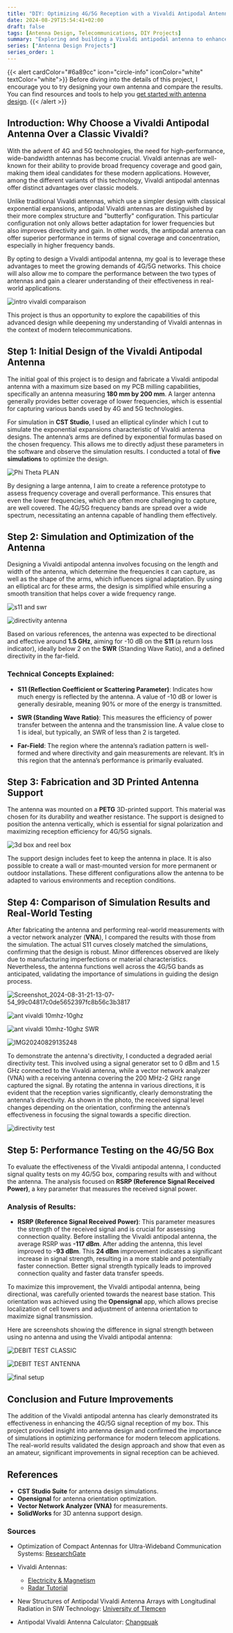 ```yaml
---
title: "DIY: Optimizing 4G/5G Reception with a Vivaldi Antipodal Antenna"
date: 2024-08-29T15:54:41+02:00
draft: false
tags: [Antenna Design, Telecommunications, DIY Projects]
summary: "Exploring and building a Vivaldi antipodal antenna to enhance 4G/5G signal reception. Discover the process of design, simulation, fabrication, and performance testing."
series: ["Antenna Design Projects"]
series_order: 1
---
```


{{< alert cardColor="#6a89cc" icon="circle-info" iconColor="white" textColor="white">}}
Before diving into the details of this project, I encourage you to try designing your own antenna and compare the results. You can find resources and tools to help you [get started with antenna design](https://www.wikihow.com/Design-a-Simple-Antenna).
{{< /alert >}}

## Introduction: Why Choose a Vivaldi Antipodal Antenna Over a Classic Vivaldi?

With the advent of 4G and 5G technologies, the need for high-performance, wide-bandwidth antennas has become crucial. Vivaldi antennas are well-known for their ability to provide broad frequency coverage and good gain, making them ideal candidates for these modern applications. However, among the different variants of this technology, Vivaldi antipodal antennas offer distinct advantages over classic models.

Unlike traditional Vivaldi antennas, which use a simpler design with classical exponential expansions, antipodal Vivaldi antennas are distinguished by their more complex structure and "butterfly" configuration. This particular configuration not only allows better adaptation for lower frequencies but also improves directivity and gain. In other words, the antipodal antenna can offer superior performance in terms of signal coverage and concentration, especially in higher frequency bands.

By opting to design a Vivaldi antipodal antenna, my goal is to leverage these advantages to meet the growing demands of 4G/5G networks. This choice will also allow me to compare the performance between the two types of antennas and gain a clearer understanding of their effectiveness in real-world applications.

![intro vivaldi comparaison](https://github.com/user-attachments/assets/0e423aad-7604-4307-820e-0e669181a91a "Below is an overview of a Vivaldi antenna from Wikipedia and the antipodal Vivaldi antenna I designed and tested in this project")

This project is thus an opportunity to explore the capabilities of this advanced design while deepening my understanding of Vivaldi antennas in the context of modern telecommunications.

## Step 1: Initial Design of the Vivaldi Antipodal Antenna

The initial goal of this project is to design and fabricate a Vivaldi antipodal antenna with a maximum size based on my PCB milling capabilities, specifically an antenna measuring **180 mm by 200 mm**. A larger antenna generally provides better coverage of lower frequencies, which is essential for capturing various bands used by 4G and 5G technologies.

For simulation in **CST Studio**, I used an elliptical cylinder which I cut to simulate the exponential expansions characteristic of Vivaldi antenna designs. The antenna’s arms are defined by exponential formulas based on the chosen frequency. This allows me to directly adjust these parameters in the software and observe the simulation results. I conducted a total of **five simulations** to optimize the design.

![Phi   Theta PLAN](https://github.com/user-attachments/assets/73c29320-4c47-407d-b4af-cc53060db922 "Antenna design on CST studio")

By designing a large antenna, I aim to create a reference prototype to assess frequency coverage and overall performance. This ensures that even the lower frequencies, which are often more challenging to capture, are well covered. The 4G/5G frequency bands are spread over a wide spectrum, necessitating an antenna capable of handling them effectively.

## Step 2: Simulation and Optimization of the Antenna

Designing a Vivaldi antipodal antenna involves focusing on the length and width of the antenna, which determine the frequencies it can capture, as well as the shape of the arms, which influences signal adaptation. By using an elliptical arc for these arms, the design is simplified while ensuring a smooth transition that helps cover a wide frequency range.

![s11 and swr](https://github.com/user-attachments/assets/ad55cf9d-a1c7-4155-9e3b-19efa85cb246 "This image shows the simulation results of the S11 and SWR, demonstrating the antenna's effective impedance matching and optimal frequency performance")


![directivity antenna](https://github.com/user-attachments/assets/9b7d0204-b679-4075-9633-7f017d3e2ea3 "The following simulation results illustrate the antenna's performance in terms of gain and directivity")

Based on various references, the antenna was expected to be directional and effective around **1.5 GHz**, aiming for -10 dB on the **S11** (a return loss indicator), ideally below 2 on the **SWR** (Standing Wave Ratio), and a defined directivity in the far-field.

### Technical Concepts Explained:

- **S11 (Reflection Coefficient or Scattering Parameter)**: Indicates how much energy is reflected by the antenna. A value of -10 dB or lower is generally desirable, meaning 90% or more of the energy is transmitted.
  
- **SWR (Standing Wave Ratio)**: This measures the efficiency of power transfer between the antenna and the transmission line. A value close to 1 is ideal, but typically, an SWR of less than 2 is targeted.

- **Far-Field**: The region where the antenna’s radiation pattern is well-formed and where directivity and gain measurements are relevant. It’s in this region that the antenna’s performance is primarily evaluated.

## Step 3: Fabrication and 3D Printed Antenna Support

The antenna was mounted on a **PETG** 3D-printed support. This material was chosen for its durability and weather resistance. The support is designed to position the antenna vertically, which is essential for signal polarization and maximizing reception efficiency for 4G/5G signals.

![3d box and reel box](https://github.com/user-attachments/assets/a983d2ce-1980-4fec-acc8-b5b237b47fef "The image below shows the 3D-printed support created in SolidWorks, used to hold the antenna in position")


The support design includes feet to keep the antenna in place. It is also possible to create a wall or mast-mounted version for more permanent or outdoor installations. These different configurations allow the antenna to be adapted to various environments and reception conditions.

## Step 4: Comparison of Simulation Results and Real-World Testing

After fabricating the antenna and performing real-world measurements with a vector network analyzer (**VNA**), I compared the results with those from the simulation. The actual S11 curves closely matched the simulations, confirming that the design is robust. Minor differences observed are likely due to manufacturing imperfections or material characteristics. Nevertheless, the antenna functions well across the 4G/5G bands as anticipated, validating the importance of simulations in guiding the design process.

![Screenshot_2024-08-31-21-13-07-54_99c04817c0de5652397fc8b56c3b3817](https://github.com/user-attachments/assets/170a677f-7ffa-4826-a4ba-d2292ab50002 "Fabrication of the antenna using a DXF design on a PCB engraver")

![ant vivaldi 10mhz-10ghz](https://github.com/user-attachments/assets/06539666-e6cb-49b9-8456-2a2fe4028f34 "Below, the antenna is being tested with a vector network analyzer to verify the simulated results on S11")

![ant vivaldi 10mhz-10ghz SWR](https://github.com/user-attachments/assets/c9306b9b-cf36-482f-b208-cff1ecfb535f "Below, the antenna is being tested with a vector network analyzer to verify the simulated results on SWR")

![IMG20240829135248](https://github.com/user-attachments/assets/cb47020f-4bd7-4228-a03e-c2a60d11a217 "Setup for antenna testing")

To demonstrate the antenna's directivity, I conducted a degraded aerial directivity test. This involved using a signal generator set to 0 dBm and 1.5 GHz connected to the Vivaldi antenna, while a vector network analyzer (VNA) with a receiving antenna covering the 200 MHz-2 GHz range captured the signal. By rotating the antenna in various directions, it is evident that the reception varies significantly, clearly demonstrating the antenna’s directivity. As shown in the photo, the received signal level changes depending on the orientation, confirming the antenna’s effectiveness in focusing the signal towards a specific direction.

![directivity test](https://github.com/user-attachments/assets/d75c208f-6552-416b-b564-3e85693ba0aa "Directivity test")



## Step 5: Performance Testing on the 4G/5G Box

To evaluate the effectiveness of the Vivaldi antipodal antenna, I conducted signal quality tests on my 4G/5G box, comparing results with and without the antenna. The analysis focused on **RSRP (Reference Signal Received Power)**, a key parameter that measures the received signal power.

### Analysis of Results:

- **RSRP (Reference Signal Received Power)**: This parameter measures the strength of the received signal and is crucial for assessing connection quality. Before installing the Vivaldi antipodal antenna, the average RSRP was **-117 dBm**. After adding the antenna, this level improved to **-93 dBm**. This **24 dBm** improvement indicates a significant increase in signal strength, resulting in a more stable and potentially faster connection. Better signal strength typically leads to improved connection quality and faster data transfer speeds.

To maximize this improvement, the Vivaldi antipodal antenna, being directional, was carefully oriented towards the nearest base station. This orientation was achieved using the **Opensignal** app, which allows precise localization of cell towers and adjustment of antenna orientation to maximize signal transmission.

Here are screenshots showing the difference in signal strength between using no antenna and using the Vivaldi antipodal antenna:

![DEBIT TEST CLASSIC](https://github.com/user-attachments/assets/59b4bac5-f67c-47d7-a776-9cb3ac5363ff "Signal levels and speeds before using the antipodal Vivaldi antenna")


![DEBIT TEST ANTENNA](https://github.com/user-attachments/assets/8cd19d35-7c5f-4ad4-9f3f-c30df18a03f3 "Signal levels and speeds after using the antipodal Vivaldi antenna")


![final setup](https://github.com/user-attachments/assets/0b8f49e3-1278-4fd0-99a5-eede020689d6 "Here is the antenna installed in its final environment, ready to optimize 4G/5G signal reception")


## Conclusion and Future Improvements

The addition of the Vivaldi antipodal antenna has clearly demonstrated its effectiveness in enhancing the 4G/5G signal reception of my box. This project provided insight into antenna design and confirmed the importance of simulations in optimizing performance for modern telecom applications. The real-world results validated the design approach and show that even as an amateur, significant improvements in signal reception can be achieved.

## References

- **CST Studio Suite** for antenna design simulations.
- **Opensignal** for antenna orientation optimization.
- **Vector Network Analyzer (VNA)** for measurements.
- **SolidWorks** for 3D antenna support design.

### Sources

- Optimization of Compact Antennas for Ultra-Wideband Communication Systems: [ResearchGate](https://www.researchgate.net/publication/332913224_Optimisation_d'antenne_compacte_pour_les_systemes_de_communication_ultra_large_bande)

- Vivaldi Antennas:
  - [Electricity & Magnetism](https://www.electricity-magnetism.org/fr/antenne-vivaldi/)
  - [Radar Tutorial](https://www.radartutorial.eu/06.antennas/Antenne%20Vivaldi.fr.html)

- New Structures of Antipodal Vivaldi Antenna Arrays with Longitudinal Radiation in SIW Technology: [University of Tlemcen](http://dspace1.univ-tlemcen.dz/handle/112/11049)

- Antipodal Vivaldi Antenna Calculator: [Changpuak](https://www.changpuak.ch/electronics/Antipodal_Vivaldi_Antenna_Designer.php)
